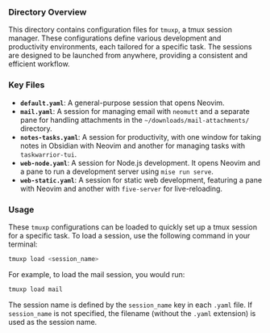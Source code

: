 ### Directory Overview

This directory contains configuration files for `tmuxp`, a tmux session manager. These configurations define various development and productivity environments, each tailored for a specific task. The sessions are designed to be launched from anywhere, providing a consistent and efficient workflow.

### Key Files

*   **`default.yaml`**: A general-purpose session that opens Neovim.
*   **`mail.yaml`**: A session for managing email with `neomutt` and a separate pane for handling attachments in the `~/downloads/mail-attachments/` directory.
*   **`notes-tasks.yaml`**: A session for productivity, with one window for taking notes in Obsidian with Neovim and another for managing tasks with `taskwarrior-tui`.
*   **`web-node.yaml`**: A session for Node.js development. It opens Neovim and a pane to run a development server using `mise run serve`.
*   **`web-static.yaml`**: A session for static web development, featuring a pane with Neovim and another with `five-server` for live-reloading.

### Usage

These `tmuxp` configurations can be loaded to quickly set up a tmux session for a specific task. To load a session, use the following command in your terminal:

```bash
tmuxp load <session_name>
```

For example, to load the mail session, you would run:

```bash
tmuxp load mail
```

The session name is defined by the `session_name` key in each `.yaml` file. If `session_name` is not specified, the filename (without the `.yaml` extension) is used as the session name.
